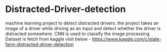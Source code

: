 # Distracted-Driver-detection
machine learning project to detect distracted drivers.
the project takes an image of a driver while driving as an input and detect whether the driver is distracted somewhere. 
CNN is used to classify the image processing.
Dataset is fetch from kaggle visit below - 
https://www.kaggle.com/c/state-farm-distracted-driver-detection
